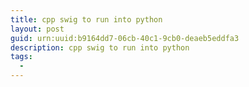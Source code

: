 ```yaml
---
title: cpp swig to run into python
layout: post
guid: urn:uuid:b9164dd7-06cb-40c1-9cb0-deaeb5eddfa3
description: cpp swig to run into python
tags:
  - 
---
```



